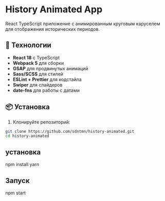 # History Animated App

React TypeScript приложение с анимированным круговым каруселем для отображения исторических периодов.

## 🚀 Технологии

- **React 18** с TypeScript
- **Webpack 5** для сборки
- **GSAP** для продвинутых анимаций
- **Sass/SCSS** для стилей
- **ESLint + Prettier** для кодстайла
- **Swiper** для слайдеров
- **date-fns** для работы с датами

## 📦 Установка

1. Клонируйте репозиторий:

```bash
git clone https://github.com/sdntmn/history-animated.git
cd history-animated
```

## установка

npm install
yarn

## Запуск

npm start
